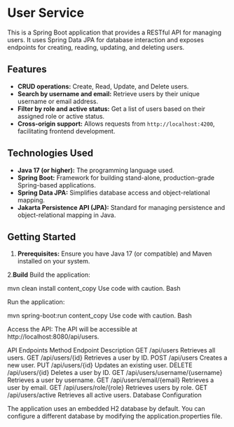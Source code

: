 # User Service

This is a Spring Boot application that provides a RESTful API for managing users.  It uses Spring Data JPA for database interaction and exposes endpoints for creating, reading, updating, and deleting users.

## Features

* **CRUD operations:** Create, Read, Update, and Delete users.
* **Search by username and email:** Retrieve users by their unique username or email address.
* **Filter by role and active status:** Get a list of users based on their assigned role or active status.
* **Cross-origin support:** Allows requests from `http://localhost:4200`, facilitating frontend development.

## Technologies Used

* **Java 17 (or higher):** The programming language used.
* **Spring Boot:** Framework for building stand-alone, production-grade Spring-based applications.
* **Spring Data JPA:** Simplifies database access and object-relational mapping.
* **Jakarta Persistence API (JPA):** Standard for managing persistence and object-relational mapping in Java.


## Getting Started

1. **Prerequisites:** Ensure you have Java 17 (or compatible) and Maven installed on your system.

2.**Build**
Build the application:

mvn clean install
content_copy
Use code with caution.
Bash

Run the application:

mvn spring-boot:run
content_copy
Use code with caution.
Bash

Access the API: The API will be accessible at http://localhost:8080/api/users.

API Endpoints
Method	Endpoint	Description
GET	/api/users	Retrieves all users.
GET	/api/users/{id}	Retrieves a user by ID.
POST	/api/users	Creates a new user.
PUT	/api/users/{id}	Updates an existing user.
DELETE	/api/users/{id}	Deletes a user by ID.
GET	/api/users/username/{username}	Retrieves a user by username.
GET	/api/users/email/{email}	Retrieves a user by email.
GET	/api/users/role/{role}	Retrieves users by role.
GET	/api/users/active	Retrieves all active users.
Database Configuration

The application uses an embedded H2 database by default. You can configure a different database by modifying the application.properties file.


